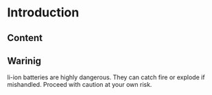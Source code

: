 # Introduction

## Content

## Warinig
li-ion batteries are highly dangerous. They can catch fire or explode if mishandled. Proceed with caution at your own risk.
